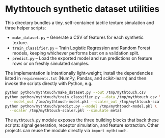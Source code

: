 # Mythtouch synthetic dataset utilities

This directory bundles a tiny, self-contained tactile texture simulation and
three helper scripts:

- `make_dataset.py` – Generate a CSV of features for each synthetic texture.
- `train_classifier.py` – Train Logistic Regression and Random Forest models,
  keeping whichever performs best on a validation split.
- `predict.py` – Load the exported model and run predictions on feature rows or
  on freshly simulated samples.

The implementation is intentionally light-weight; install the dependencies
listed in `requirements.txt` (NumPy, Pandas, and scikit-learn) and then invoke
the scripts directly with Python, e.g.

```bash
python python/mythtouch/make_dataset.py --out /tmp/mythtouch.csv
python python/mythtouch/train_classifier.py --data /tmp/mythtouch.csv \
  --model_out /tmp/mythtouch-model.pkl --scaler_out /tmp/mythtouch-scaler.pkl
python python/mythtouch/predict.py --model /tmp/mythtouch-model.pkl \
  --scaler /tmp/mythtouch-scaler.pkl --simulate metal
```

The `mythtouch.py` module exposes the three building blocks that back these
scripts: signal generation, receptor simulation, and feature extraction.  Other
projects can reuse the module directly via `import mythtouch`.
